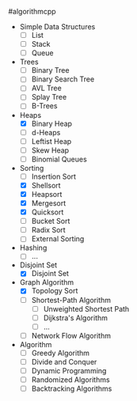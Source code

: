 #algorithmcpp

- Simple Data Structures
    - [ ] List
    - [ ] Stack
    - [ ] Queue
- Trees
    - [ ] Binary Tree
    - [ ] Binary Search Tree
    - [ ] AVL Tree
    - [ ] Splay Tree
    - [ ] B-Trees
- Heaps
    - [x] Binary Heap
    - [ ] d-Heaps
    - [ ] Leftist Heap
    - [ ] Skew Heap
    - [ ] Binomial Queues
- Sorting
    - [ ] Insertion Sort
    - [x] Shellsort
    - [x] Heapsort
    - [x] Mergesort
    - [x] Quicksort
    - [ ] Bucket Sort
    - [ ] Radix Sort
    - [ ] External Sorting
- Hashing
    - [ ] ...
- Disjoint Set
    - [x] Disjoint Set
- Graph Algorithm
    - [x] Topology Sort
    - [ ] Shortest-Path Algorithm
        - [ ] Unweighted Shortest Path
        - [ ] Dijkstra's Algorithm
        - [ ] ... 
    - [ ] Network Flow Algorithm
- Algorithm
  - [ ] Greedy Algorithm
  - [ ] Divide and Conquer
  - [ ] Dynamic Programming
  - [ ] Randomized Algorithms
  - [ ] Backtracking Algorithms